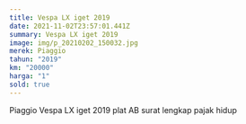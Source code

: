 ```yaml
---
title: Vespa LX iget 2019
date: 2021-11-02T23:57:01.441Z
summary: Vespa LX iget 2019
image: img/p_20210202_150032.jpg
merek: Piaggio
tahun: "2019"
km: "20000"
harga: "1"
sold: true
---
```

Piaggio Vespa LX iget 2019 plat AB surat lengkap pajak hidup